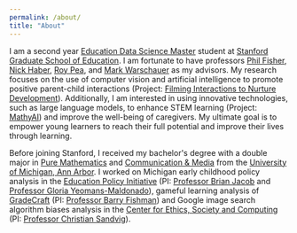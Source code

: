```yaml
---
permalink: /about/
title: "About"
---
```


I am a second year [Education Data Science Master](https://ed.stanford.edu/eds) student at [Stanford Graduate School of Education](https://ed.stanford.edu/). I am fortunate to have professors [Phil Fisher](https://ed.stanford.edu/faculty/philf), [Nick Haber](https://ed.stanford.edu/faculty/nhaber), [Roy Pea](https://ed.stanford.edu/faculty/roypea), and [Mark Warschauer](http://markwarschauer.com/) as my advisors. My research focuses on the use of computer vision and artificial intelligence to promote positive parent-child interactions (Project: [Filming Interactions to Nurture Development](https://developingchild.harvard.edu/innovation-application/innovation-in-action/find/)). Additionally, I am interested in using innovative technologies, such as large language models, to enhance STEM learning (Project: [MathyAI](https://mathyai.netlify.app/)) and improve the well-being of caregivers. My ultimate goal is to empower young learners to reach their full potential and improve their lives through learning.

Before joining Stanford, I received my bachelor's degree with a double major in [Pure Mathematics](https://lsa.umich.edu/math/undergraduates/major-and-minor-programs/pure-mathematics.html) and [Communication & Media](https://lsa.umich.edu/comm) from the [University of Michigan, Ann Arbor](https://umich.edu/). I worked on Michigan early childhood policy analysis in the [Education Policy Initiative](https://edpolicy.umich.edu/) (PI: [Professor Brian Jacob](http://www.brian-jacob.com/) and [Professor Gloria Yeomans-Maldonado](https://med.uth.edu/pediatrics/faculty/gloria-yeomans-maldonado-phd/)), gameful learning analysis of [GradeCraft](https://gradecraft.com/) (PI: [Professor Barry Fishman](https://www.si.umich.edu/people/barry-fishman)) and Google image search algorithm biases analysis in the [Center for Ethics, Society and Computing](https://esc.umich.edu/) (PI: [Professor Christian Sandvig](http://www-personal.umich.edu/~csandvig/)).

